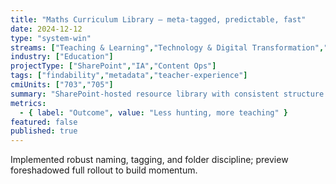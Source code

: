 ```yaml
---
title: "Maths Curriculum Library — meta-tagged, predictable, fast"
date: 2024-12-12
type: "system-win"
streams: ["Teaching & Learning","Technology & Digital Transformation","Operational Excellence"]
industry: ["Education"]
projectType: ["SharePoint","IA","Content Ops"]
tags: ["findability","metadata","teacher-experience"]
cmiUnits: ["703","705"]
summary: "SharePoint-hosted resource library with consistent structure and tags so teachers find the right thing in seconds."
metrics:
  - { label: "Outcome", value: "Less hunting, more teaching" }
featured: false
published: true
---
```


Implemented robust naming, tagging, and folder discipline; preview foreshadowed full rollout to build momentum.

